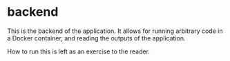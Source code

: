 # backend

This is the backend of the application. It allows for running arbitrary code in a Docker
container, and reading the outputs of the application.

How to run this is left as an exercise to the reader.
